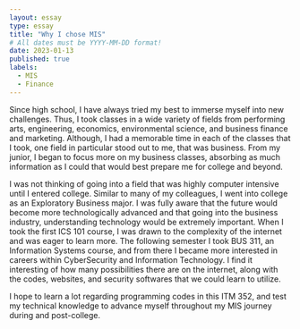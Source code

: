 ```yaml
---
layout: essay
type: essay
title: "Why I chose MIS"
# All dates must be YYYY-MM-DD format!
date: 2023-01-13
published: true
labels:
  - MIS
  - Finance
---
```



Since high school, I have always tried my best to immerse myself into new challenges. Thus, I took classes in a wide variety of fields from performing arts, engineering, economics, environmental science, and business finance and marketing. Although, I had a memorable time in each of the classes that I took, one field in particular stood out to me, that was business. From my junior, I began to focus more on my business classes, absorbing as much information as I could that would best prepare me for college and beyond. 

I was not thinking of going into a field that was highly computer intensive until I entered college. Similar to many of my colleagues, I went into college as an Exploratory Business major. I was fully aware that the future would become more technologically advanced and that going into the business industry, understanding technology would be extremely important. When I took the first ICS 101 course, I was drawn to the complexity of the internet and was eager to learn more. The following semester I took BUS 311, an Information Systems course, and from there I became more interested in careers within CyberSecurity and Information Technology. I find it interesting of how many possibilities there are on the internet, along with the codes, websites, and security softwares that we could learn to utilize.

I hope to learn a lot regarding programming codes in this ITM 352, and test my technical knowledge to advance myself throughout my MIS journey during and post-college.
